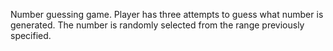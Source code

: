 Number guessing game. Player has three attempts to guess what number is generated. The number is randomly selected from the range previously specified. 
